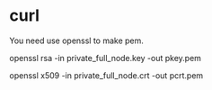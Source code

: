 # curl

You need use openssl to make pem.

openssl rsa -in private_full_node.key -out pkey.pem

openssl x509 -in private_full_node.crt -out pcrt.pem
